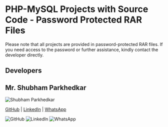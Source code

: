 # PHP-MySQL Projects with Source Code - Password Protected RAR Files

Please note that all projects are provided in password-protected RAR files. If you need access to the password or further assistance, kindly contact the developer directly.


## Developers

<table>
<tr align="center">


## Mr. Shubham Parkhedkar

![Shubham Parkhedkar](https://encrypted-tbn0.gstatic.com/images?q=tbn:ANd9GcS072GHoLgEqAsewUF91RfD8LaNuUKaUa21jw&s)

[GitHub](https://github.com/mbig-in) | [LinkedIn](https://in.linkedin.com/in/shubham-parkhedkar/) | [WhatsApp](https://wa.me/+918208739440)

![GitHub](http://www.iconninja.com/files/241/825/211/round-collaboration-social-github-code-circle-network-icon.svg) 
![LinkedIn](http://www.iconninja.com/files/863/607/751/network-linkedin-social-connection-circular-circle-media-icon.svg) 
![WhatsApp](https://upload.wikimedia.org/wikipedia/commons/6/66/WhatsApp-Logo.svg)



